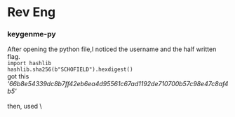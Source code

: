 # Rev Eng

### keygenme-py

After opening the python file,I noticed the username and the half written flag.
\
`import hashlib`
\
`hashlib.sha256(b"SCHOFIELD").hexdigest()`
\
got this
*'66b8e54339dc8b7ff42eb6ea4d95561c67ad1192de710700b57c98e47c8af4b5'*
\
\
then, used 
\


